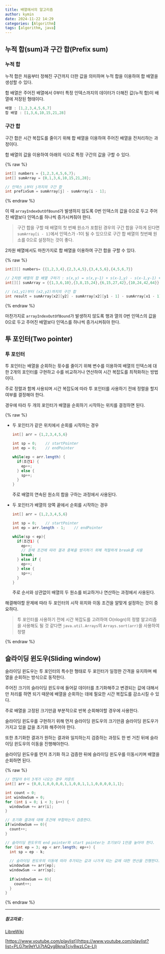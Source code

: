 ```yaml
---
title: 배열에서의 알고리즘
author: kymin
date: 2024-11-22 14:29
categories: [Algorithm]
tags: [algorithm, java]
---
```

## **누적 합(sum)과 구간 합(Prefix sum)**

### **누적 합**

누적 합은 처음부터 정해진 구간까지 더한 값을 의미하며 누적 합을 이용하여 합 배열을 생성할 수 있다.

합 배열은 주어진 배열에서 0부터 특정 인덱스까지의 데이터가 더해진 값(누적 합)이 배열에 저장된 형태이다.

```java
배열 : [1,2,3,4,5,6,7]
합 배열 : [1,3,6,10,15,21,28]
```

### **구간 합**

구간 합은 시간 복잡도를 줄이기 위해 합 배열을 이용하여 주어진 배열을 전처리하는 과정이다.

합 배열의 값을 이용하여 아래의 식으로 특정 구간의 값을 구할 수 있다.

{% raw %}
```java
int[] numbers = {1,2,3,4,5,6,7};
int[] sumArray = {0,1,3,6,10,15,21,28};

// 인덱스 i부터 j까지의 구간 합
int prefixSum = sumArray[j] - sumArray[i - 1];
```
{% endraw %}

이 때 `arrayIndexOutOfBound`가 발생하지 않도록 0번 인덱스의 값을 0으로 두고 주어진 배열보다 인덱스를 하나씩 증가시켜줘야 한다.

> 구간 합을 구할 때 배열의 첫 번째 원소가 포함된 경우의 구간 합을 구하게 된다면 `sumArray[i - 1]`에서 인덱스가 -1이 될 수 있으므로 구간 합 배열의 첫번째 원소를 0으로 설정하는 것이 좋다.

2차원 배열에서도 마찬가지로 합 배열을 이용하여 구간 합을 구할 수 있다.

{% raw %}
```java
int[][] numbers= {{1,2,3,4},{2,3,4,5},{3,4,5,6},{4,5,6,7}}

// 2차원 배열의 합 배열 구하기 : s(x,y) = s(x,y-1) + s(x-1,y) - s(x-1,y-1) + a(x,y)
int[][] sumArray = {{1,3,6,10},{3,8,15,24},{6,15,27,42},{10,24,42,64}}

// (x1,y1)부터 (x2,y2)까지의 구간 합
int result = sumArray[x2][y2] - sumArray[x2][y1 - 1] - sumArray[x1 - 1][y2] + sumArray[x1 - 1][y1 - 1];
```
{% endraw %}

마찬가지로 `arrayIndexOutOfBound`가 발생하지 않도록 행과 열의 0번 인덱스의 값을 0으로 두고 주어진 배열보다 인덱스를 하나씩 증가시켜줘야 한다.

## **투 포인터(Two pointer)**

### **투 포인터**

투 포인터는 배열을 순회하는 횟수를 줄이기 위해 변수를 이용하여 배열의 인덱스에 대한 2개의 포인터를 구현하고 수를 비교하거나 연산하여 시간 복잡도를 최적화하는 방법이다.

주로 정렬과 함께 사용되며 시간 복잡도에 따라 투 포인터를 사용하기 전에 정렬을 할지 여부를 결정해야 한다.

경우에 따라 두 개의 포인터가 배열을 순회하기 시작하는 위치를 결정하면 된다.

{% raw %}

- 두 포인터가 같은 위치에서 순회를 시작하는 경우

  ```java
  int[] arr = {1,2,3,4,5,6}
  
  int sp = 0;    // startPointer
  int ep = 0;    // endPointer
  
  while(ep < arr.length) {
    if(조건1) {
      ep++;
    } else {
      sp++;
    }
  }
  ```

  주로 배열의 연속된 원소의 합을 구하는 과정에서 사용된다.

- 두 포인터가 배열의 양쪽 끝에서 순회를 시작하는 경우

  ```java
  int[] arr = {1,2,3,4,5,6}
  
  int sp = 0;    // startPointer
  int ep = arr.length - 1;    // endPointer
  
  while(sp < ep){
    if(조건1) {
      ep++;
      // 문제 조건에 따라 결과 중복을 방지하기 위해 적절하게 break를 사용
      break;
    } else if {
      ep++;
    } else {
      sp++;
    }
  }
  ```

  주로 순서와 상관없이 배열의 두 원소를 비교하거나 연산하는 과정에서 사용된다.

해결해야할 문제에 따라 두 포인터의 시작 위치와 이동 조건을 알맞게 설정하는 것이 중요하다.

> 투 포인터를 사용하기 전에 시간 복잡도를 고려하여 O(nlogn)의 정렬 알고리즘을 사용해도 될 것 같다면 `java.util.Arrays`의 `Arrays.sort(arr)`을 사용하여 정렬

{% endraw %}

## **슬라이딩 윈도우(Sliding window)**

슬라이딩 윈도우는 투 포인터의 특수한 형태로 두 포인터가 일정한 간격을 유지하며 배열을 순회하는 방식으로 동작한다.

주어진 크기의 슬라이딩 윈도우에 들어갈 데이터를 초기화해주고 변경되는 값에 대해서만 처리를 하면 되기 때문에 배열을 순회하는 데에 필요한 시간 복잡도를 감소시킬 수 있다.

주로 배열을 고정된 크기만큼 부분적으로 반복 순회해야할 경우에 사용한다.

슬라이딩 윈도우를 구현하기 위해 먼저 슬라이딩 윈도우의 크기만큼 슬라이딩 윈도우가 가지고 있을 값을 초기화 해주어야 한다.

또한 초기화한 결과가 원하는 결과와 일치하는지 검증하는 과정도 한 번 거친 뒤에 슬라이딩 윈도우의 이동을 진행해야한다.

슬라이딩 윈도우를 먼저 초기화 하고 검증한 뒤에 슬라이딩 윈도우를 이동시키며 배열을 순회하면 된다.

{% raw %}

```java
// 연달아 0이 3개가 나오는 경우 카운트
int[] arr = {0,0,1,0,0,0,0,1,1,0,0,1,1,1,0,0,0,0,1,1};

int count = 0;
int windowSum = 0;
for (int i = 0; i < 3; i++) {
  windowSum += arr[i];
}

// 초기화 결과에 대해 조건에 부합하는지 검증한다.
if(windowSum == 0){
  count++;
}

// 슬라이딩 윈도우의 end pointer와 start pointer는 초기보다 1만큼 높아야 한다.
for (int ep = 3; ep < arr.length; ep++) {
  int sp = ep - k;
  
  // 슬라이딩 윈도우의 이동에 따라 추가되는 값과 나가게 되는 값에 대한 연산을 진행한다.
  windowSum += arr[ep];
  windowSum -= arr[sp];
  
  if(windowSum == 0){
    count++;
  }
}
```

{% endraw %}

-----------------------

##### 참고자료 : 

[LibreWiki](https://librewiki.net/wiki/%EC%8B%9C%EB%A6%AC%EC%A6%88:%EC%88%98%ED%95%99%EC%9D%B8%EB%93%AF_%EA%B3%BC%ED%95%99%EC%95%84%EB%8B%8C_%EA%B3%B5%ED%95%99%EA%B0%99%EC%9D%80_%EC%BB%B4%ED%93%A8%ED%84%B0%EA%B3%BC%ED%95%99/%EC%95%8C%EA%B3%A0%EB%A6%AC%EC%A6%98_%EA%B8%B0%EC%B4%88)

[https://www.youtube.com/playlist](https://www.youtube.com/playlist?list=PLG7te9eYUi7tAQygBknaTciy8wzLCe-Ll)